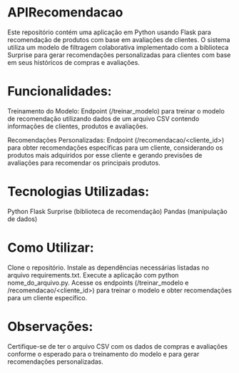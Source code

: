 # APIRecomendacao
 Este repositório contém uma aplicação em Python usando Flask para recomendação de produtos com base em avaliações de clientes. O sistema utiliza um modelo de filtragem colaborativa implementado com a biblioteca Surprise para gerar recomendações personalizadas para clientes com base em seus históricos de compras e avaliações.

# Funcionalidades:
Treinamento do Modelo: Endpoint (/treinar_modelo) para treinar o modelo de recomendação utilizando dados de um arquivo CSV contendo informações de clientes, produtos e avaliações.

Recomendações Personalizadas: Endpoint (/recomendacao/<cliente_id>) para obter recomendações específicas para um cliente, considerando os produtos mais adquiridos por esse cliente e gerando previsões de avaliações para recomendar os principais produtos.

# Tecnologias Utilizadas:
Python
Flask
Surprise (biblioteca de recomendação)
Pandas (manipulação de dados)

# Como Utilizar:
Clone o repositório.
Instale as dependências necessárias listadas no arquivo requirements.txt.
Execute a aplicação com python nome_do_arquivo.py.
Acesse os endpoints (/treinar_modelo e /recomendacao/<cliente_id>) para treinar o modelo e obter recomendações para um cliente específico.

# Observações:
Certifique-se de ter o arquivo CSV com os dados de compras e avaliações conforme o esperado para o treinamento do modelo e para gerar recomendações personalizadas.
